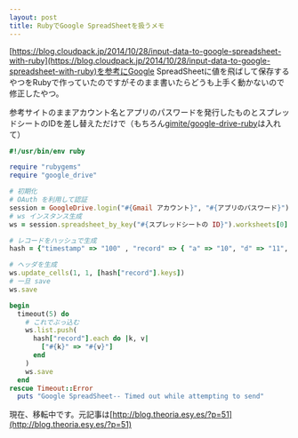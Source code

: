 ```yaml
---
layout: post
title: RubyでGoogle SpreadSheetを扱うメモ
---
```


[https://blog.cloudpack.jp/2014/10/28/input-data-to-google-spreadsheet-with-ruby](https://blog.cloudpack.jp/2014/10/28/input-data-to-google-spreadsheet-with-ruby)を参考にGoogle SpreadSheetに値を飛ばして保存するやつをRubyで作っていたのですがそのまま書いたらどうも上手く動かないので修正したやつ。

参考サイトのままアカウント名とアプリのパスワードを発行したものとスプレッドシートのIDを差し替えただけで（もちろん[gimite/google-drive-ruby](https://github.com/gimite/google-drive-ruby)は入れて）

```ruby:test.rb
#!/usr/bin/env ruby

require "rubygems"
require "google_drive"

# 初期化
# OAuth を利用して認証
session = GoogleDrive.login("#{Gmail アカウント}", "#{アプリのパスワード}")
# ws インスタンス生成
ws = session.spreadsheet_by_key("#{スプレッドシートの ID}").worksheets[0]

# レコードをハッシュで生成
hash = {"timestamp" => "100" , "record" => { "a" => "10", "d" => "11", "e" => "12", "x" => "13" }}

# ヘッダを生成
ws.update_cells(1, 1, [hash["record"].keys])
# 一旦 save
ws.save

begin
  timeout(5) do
    # これでぶっ込む
    ws.list.push(
      hash["record"].each do |k, v|
        ["#{k}" => "#{v}"]
      end
    )
    ws.save
  end
rescue Timeout::Error
  puts "Google SpreadSheet-- Timed out while attempting to send"
```

現在、移転中です。元記事は[http://blog.theoria.esy.es/?p=51](http://blog.theoria.esy.es/?p=51)
